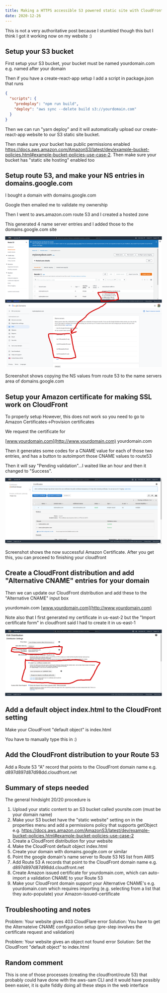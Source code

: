 ```yaml
---
title: Making a HTTPS accessible S3 powered static site with CloudFront+route 53
date: 2020-12-26
---
```


This is not a very authoritative post because I stumbled though this but
I think I got it working now on my website :)

## Setup your S3 bucket

First setup your S3 bucket, your bucket must be named yourdomain.com
e.g. named after your domain

Then if you have a create-react-app setup I add a script in package.json
that runs

```json
{
  "scripts": {
    "predeploy": "npm run build",
    "deploy": "aws sync --delete build s3://yourdomain.com"
  }
}
```

Then we can run "yarn deploy" and it will automatically upload our
create-react-app website to our S3 static site bucket.

Then make sure your bucket has public permissions enabled
https://docs.aws.amazon.com/AmazonS3/latest/dev/example-bucket-policies.html#example-bucket-policies-use-case-2.
Then make sure your bucket has "static site hosting" enabled too

## Setup route 53, and make your NS entries in domains.google.com

I bought a domain with domains.google.com

Google then emailed me to validate my ownership

Then I went to aws.amazon.com route 53 and I created a hosted zone

This generated 4 name server entries and I added those to the
domains.google.com site

![](/media/638618421776515072_0.png)

Screenshot shows copying the NS values from route 53 to the name servers
area of domains.google.com

## Setup your Amazon certificate for making SSL work on CloudFront

To properly setup However, this does not work so you need to go to
Amazon Certificates->Provision certificates

We request the certificate for

[www.yourdomain.com](http://www.yourdomain.com)
yourdomain.com

Then it generates some codes for a CNAME value for each of those two
entries, and has a button to autoimport those CNAME values to route53

Then it will say "Pending validation"...I waited like an hour and then
it changed to "Success".

![](/media/638618421776515072_1.png)

Screenshot shows the now successful Amazon Certificate. After you get
this, you can proceed to finishing your cloudfront

## Create a CloudFront distribution and add "Alternative CNAME" entries for your domain

Then we can update our CloudFront distribution and add these to
the "Alternative CNAME" input box

yourdomain.com
[www.yourdomain.com](http://www.yourdomain.com)

Note also that I first generated my certificate in us-east-2 but the
"Import certificate form" in cloudfront said I had to create it in
us-east-1

![](/media/638618421776515072_2.png)

## Add a default object index.html to the CloudFront setting

Make your CloudFront "default object" is index.html

You have to manually type this in :)

## Add the CloudFront distribution to your Route 53

Add a Route 53 "A" record that points to the CloudFront domain name e.g.
d897d897d87d98dd.cloudfront.net

## Summary of steps needed

The general hindsight 20/20 procedure is

1.  Upload your static content to an S3 bucket called yoursite.com (must
    be your domain name)
2.  Make your S3 bucket have the "static website" setting on in the
    properties menu and add a permissions policy that supports getObject
    e.g. https://docs.aws.amazon.com/AmazonS3/latest/dev/example-bucket-policies.html#example-bucket-policies-use-case-2
3.  Create a CloudFront distribution for your website
4.  Make the CloudFront default object index.html
5.  Create your domain with domains.google.com or similar
6.  Point the google domain's name server to Route 53 NS list from AWS
7.  Add Route 53 A records that point to the CloudFront domain name e.g.
    d897d897d87d98dd.cloudfront.net
8.  Create Amazon issued certificate for yourdomain.com, which can
    auto-import a validation CNAME to your Route 53
9.  Make your CloudFront domain support your Alternative CNAME's e.g.
    yourdomain.com which requires importing (e.g. selecting from a list
    that they auto-populate) your Amazon-issued-certificate

## Troubleshooting and notes

Problem: Your website gives 403 CloudFlare error
Solution: You have to get the Alternateive CNAME configuration setup
(pre-step involves the certificate request and validation)

Problem: Your website gives an object not found error
Solution: Set the CloudFront "default object" to index.html

## Random comment

This is one of those processes (creating the cloudfront/route 53) that
probably could have done with the aws-sam CLI and it would have possibly
been easier, it is quite fiddly doing all these steps in the web
interface
